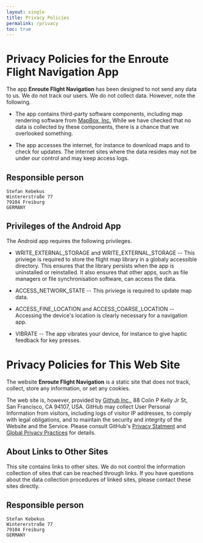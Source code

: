 ```yaml
---
layout: single
title: Privacy Policies
permalink: /privacy
toc: true
---
```


# Privacy Policies for the **Enroute Flight Navigation** App

The app **Enroute Flight Navigation** has been designed to not send any data to us. We do not track our users. We do not collect data. However, note the following.

- The app contains third-party software components, including map rendering software from [MapBox, Inc.](https://www.mapbox.com/)  While we have checked that no data is collected by these components, there is a chance that we overlooked something.

- The app accesses the internet, for instance to download maps and to check for updates. The internet sites where the data resides may not be under our control and may keep access logs.

## Responsible person

```
Stefan Kebekus
Wintererstraße 77
79104 Freiburg
GERMANY
```


## Privileges of the Android App

The Android app requires the following privileges.

- WRITE_EXTERNAL_STORAGE and WRITE_EXTERNAL_STORAGE -- This priviege is required to store the flight map library in a globaly accessible directory. This ensures that the library persists when the app is uninstalled or reinstalled. It also ensures that other apps, such as file managers or file synchronisation software, can access the data.

- ACCESS_NETWORK_STATE -- This priviege is required to update map data.

- ACCESS_FINE_LOCATION and ACCESS_COARSE_LOCATION -- Accessing the device's location is clearly necessary for a navigation app.

- VIBRATE -- The app vibrates your device, for instance to give haptic feedback for key presses.


# Privacy Policies for This Web Site

The website **Enroute Flight Navigation** is a static site that does not track, collect, store any information, or set any cookies.  

The web site is, however, provided by [Github Inc.](https://github.com/), 88 Colin P Kelly Jr St, San Francisco, CA 94107, USA.  GitHub may collect User Personal Information from visitors, including logs of visitor IP addresses, to comply with legal obligations, and to maintain the security and integrity of the Website and the Service.  Please consult GitHub's [Privacy Statment](https://help.github.com/en/github/site-policy/github-privacy-statement#github-pages) and [Global Privacy Practices](https://help.github.com/en/github/site-policy/global-privacy-practices) for details.

## About Links to Other Sites

This site contains links to other sites. We do not control the information collection of sites that can be reached through links. If you have questions about the data collection procedures of linked sites, please contact these sites directly.

## Responsible person

```
Stefan Kebekus
Wintererstraße 77
79104 Freiburg
GERMANY
```


